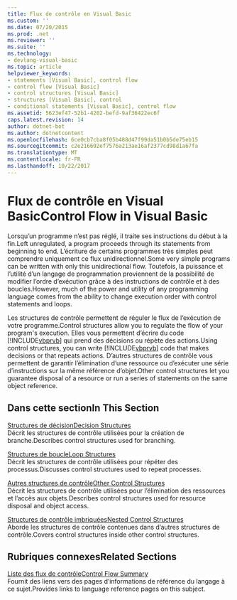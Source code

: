 ```yaml
---
title: Flux de contrôle en Visual Basic
ms.custom: ''
ms.date: 07/20/2015
ms.prod: .net
ms.reviewer: ''
ms.suite: ''
ms.technology:
- devlang-visual-basic
ms.topic: article
helpviewer_keywords:
- statements [Visual Basic], control flow
- control flow [Visual Basic]
- control structures [Visual Basic]
- structures [Visual Basic], control
- conditional statements [Visual Basic], control flow
ms.assetid: 5623ef47-52b1-4202-befd-9af36422ec6f
caps.latest.revision: 14
author: dotnet-bot
ms.author: dotnetcontent
ms.openlocfilehash: 6ce0cb7cba8f05b488d47f99da51b0b5de75eb15
ms.sourcegitcommit: c2e216692ef7576a213ae16af2377cd98d1a67fa
ms.translationtype: MT
ms.contentlocale: fr-FR
ms.lasthandoff: 10/22/2017
---
```

# <a name="control-flow-in-visual-basic"></a><span data-ttu-id="323a0-102">Flux de contrôle en Visual Basic</span><span class="sxs-lookup"><span data-stu-id="323a0-102">Control Flow in Visual Basic</span></span>
<span data-ttu-id="323a0-103">Lorsqu’un programme n’est pas réglé, il traite ses instructions du début à la fin.</span><span class="sxs-lookup"><span data-stu-id="323a0-103">Left unregulated, a program proceeds through its statements from beginning to end.</span></span> <span data-ttu-id="323a0-104">L’écriture de certains programmes très simples peut comprendre uniquement ce flux unidirectionnel.</span><span class="sxs-lookup"><span data-stu-id="323a0-104">Some very simple programs can be written with only this unidirectional flow.</span></span> <span data-ttu-id="323a0-105">Toutefois, la puissance et l’utilité d’un langage de programmation proviennent de la possibilité de modifier l’ordre d’exécution grâce à des instructions de contrôle et à des boucles.</span><span class="sxs-lookup"><span data-stu-id="323a0-105">However, much of the power and utility of any programming language comes from the ability to change execution order with control statements and loops.</span></span>  
  
 <span data-ttu-id="323a0-106">Les structures de contrôle permettent de réguler le flux de l’exécution de votre programme.</span><span class="sxs-lookup"><span data-stu-id="323a0-106">Control structures allow you to regulate the flow of your program's execution.</span></span> <span data-ttu-id="323a0-107">Elles vous permettent d’écrire du code [!INCLUDE[vbprvb](~/includes/vbprvb-md.md)] qui prend des décisions ou répète des actions.</span><span class="sxs-lookup"><span data-stu-id="323a0-107">Using control structures, you can write [!INCLUDE[vbprvb](~/includes/vbprvb-md.md)] code that makes decisions or that repeats actions.</span></span> <span data-ttu-id="323a0-108">D’autres structures de contrôle vous permettent de garantir l’élimination d’une ressource ou d’exécuter une série d’instructions sur la même référence d’objet.</span><span class="sxs-lookup"><span data-stu-id="323a0-108">Other control structures let you guarantee disposal of a resource or run a series of statements on the same object reference.</span></span>  
  
## <a name="in-this-section"></a><span data-ttu-id="323a0-109">Dans cette section</span><span class="sxs-lookup"><span data-stu-id="323a0-109">In This Section</span></span>  
 [<span data-ttu-id="323a0-110">Structures de décision</span><span class="sxs-lookup"><span data-stu-id="323a0-110">Decision Structures</span></span>](../../../../visual-basic/programming-guide/language-features/control-flow/decision-structures.md)  
 <span data-ttu-id="323a0-111">Décrit les structures de contrôle utilisées pour la création de branche.</span><span class="sxs-lookup"><span data-stu-id="323a0-111">Describes control structures used for branching.</span></span>  
  
 [<span data-ttu-id="323a0-112">Structures de boucle</span><span class="sxs-lookup"><span data-stu-id="323a0-112">Loop Structures</span></span>](../../../../visual-basic/programming-guide/language-features/control-flow/loop-structures.md)  
 <span data-ttu-id="323a0-113">Décrit les structures de contrôle utilisées pour répéter des processus.</span><span class="sxs-lookup"><span data-stu-id="323a0-113">Discusses control structures used to repeat processes.</span></span>  
  
 [<span data-ttu-id="323a0-114">Autres structures de contrôle</span><span class="sxs-lookup"><span data-stu-id="323a0-114">Other Control Structures</span></span>](../../../../visual-basic/programming-guide/language-features/control-flow/other-control-structures.md)  
 <span data-ttu-id="323a0-115">Décrit les structures de contrôle utilisées pour l’élimination des ressources et l’accès aux objets.</span><span class="sxs-lookup"><span data-stu-id="323a0-115">Describes control structures used for resource disposal and object access.</span></span>  
  
 [<span data-ttu-id="323a0-116">Structures de contrôle imbriquées</span><span class="sxs-lookup"><span data-stu-id="323a0-116">Nested Control Structures</span></span>](../../../../visual-basic/programming-guide/language-features/control-flow/nested-control-structures.md)  
 <span data-ttu-id="323a0-117">Aborde les structures de contrôle contenues dans d’autres structures de contrôle.</span><span class="sxs-lookup"><span data-stu-id="323a0-117">Covers control structures inside other control structures.</span></span>  
  
## <a name="related-sections"></a><span data-ttu-id="323a0-118">Rubriques connexes</span><span class="sxs-lookup"><span data-stu-id="323a0-118">Related Sections</span></span>  
 [<span data-ttu-id="323a0-119">Liste des flux de contrôle</span><span class="sxs-lookup"><span data-stu-id="323a0-119">Control Flow Summary</span></span>](../../../../visual-basic/language-reference/keywords/control-flow-summary.md)  
 <span data-ttu-id="323a0-120">Fournit des liens vers des pages d’informations de référence du langage à ce sujet.</span><span class="sxs-lookup"><span data-stu-id="323a0-120">Provides links to language reference pages on this subject.</span></span>
